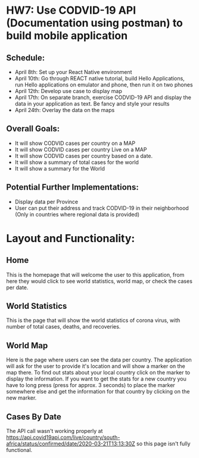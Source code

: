 
# HW7: Use CODVID-19 API (Documentation using postman) to build mobile application

## Schedule:
* April 8th: Set up your React Native environment
* April 10th: Go through REACT native tutorial, build Hello Applications, run Hello applications on emulator and phone, then run it on two phones 
* April 12th: Develop use case to display map
* April 17th: On separate branch, exercise CODVID-19 API and display the data in your application as text. Be fancy and style your results
* April 24th: Overlay the data on the maps

## Overall Goals:
* It will show CODVID cases per country on a MAP
* It will show CODVID cases per country Live on a MAP
* It will show CODVID cases per country based on a date.
* It will show a summary of total cases for the world
* It will show a summary for the World

## Potential Further Implementations:
* Display data per Province
* User can put their address and track CODVID-19 in their neighborhood (Only in countries where regional data is provided)

# Layout and Functionality:

## Home
This is the homepage that will welcome the user to this application, from here they would click to see world statistics, world map, or check the cases per date.
## World Statistics
This is the page that will show the world statistics of corona virus, with number of total cases, deaths, and recoveries.
## World Map
Here is the page where users can see the data per country. The application will ask for the user to provide it's location and will show a marker on the map there. To find out stats about your local country click on the marker to display the information. If you want to get the stats for a new country you have to long press (press for approx. 3 seconds) to place the marker somewhere else and get the information for that country by clicking on the new marker.
## Cases By Date
The API call wasn't working properly at https://api.covid19api.com/live/country/south-africa/status/confirmed/date/2020-03-21T13:13:30Z so this page isn't fully functional.
